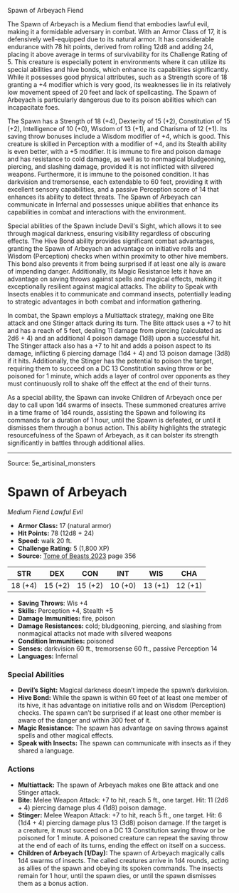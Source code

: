<MonsterName/>Spawn of Arbeyach</MonsterName>
<CreatureType/>Fiend</CreatureType>

<summary>The Spawn of Arbeyach is a Medium fiend that embodies lawful evil, making it a formidable adversary in combat. With an Armor Class of 17, it is defensively well-equipped due to its natural armor. It has considerable endurance with 78 hit points, derived from rolling 12d8 and adding 24, placing it above average in terms of survivability for its Challenge Rating of 5. This creature is especially potent in environments where it can utilize its special abilities and hive bonds, which enhance its capabilities significantly. While it possesses good physical attributes, such as a Strength score of 18 granting a +4 modifier which is very good, its weaknesses lie in its relatively low movement speed of 20 feet and lack of spellcasting. The Spawn of Arbeyach is particularly dangerous due to its poison abilities which can incapacitate foes. </summary>

<detail>

The Spawn has a Strength of 18 (+4), Dexterity of 15 (+2), Constitution of 15 (+2), Intelligence of 10 (+0), Wisdom of 13 (+1), and Charisma of 12 (+1). Its saving throw bonuses include a Wisdom modifier of +4, which is good. This creature is skilled in Perception with a modifier of +4, and its Stealth ability is even better, with a +5 modifier. It is immune to fire and poison damage and has resistance to cold damage, as well as to nonmagical bludgeoning, piercing, and slashing damage, provided it is not inflicted with silvered weapons. Furthermore, it is immune to the poisoned condition. It has darkvision and tremorsense, each extendable to 60 feet, providing it with excellent sensory capabilities, and a passive Perception score of 14 that enhances its ability to detect threats. The Spawn of Arbeyach can communicate in Infernal and possesses unique abilities that enhance its capabilities in combat and interactions with the environment.

Special abilities of the Spawn include Devil's Sight, which allows it to see through magical darkness, ensuring visibility regardless of obscuring effects. The Hive Bond ability provides significant combat advantages, granting the Spawn of Arbeyach an advantage on initiative rolls and Wisdom (Perception) checks when within proximity to other hive members. This bond also prevents it from being surprised if at least one ally is aware of impending danger. Additionally, its Magic Resistance lets it have an advantage on saving throws against spells and magical effects, making it exceptionally resilient against magical attacks. The ability to Speak with Insects enables it to communicate and command insects, potentially leading to strategic advantages in both combat and information gathering.

In combat, the Spawn employs a Multiattack strategy, making one Bite attack and one Stinger attack during its turn. The Bite attack uses a +7 to hit and has a reach of 5 feet, dealing 11 damage from piercing (calculated as 2d6 + 4) and an additional 4 poison damage (1d8) upon a successful hit. The Stinger attack also has a +7 to hit and adds a poison aspect to its damage, inflicting 6 piercing damage (1d4 + 4) and 13 poison damage (3d8) if it hits. Additionally, the Stinger has the potential to poison the target, requiring them to succeed on a DC 13 Constitution saving throw or be poisoned for 1 minute, which adds a layer of control over opponents as they must continuously roll to shake off the effect at the end of their turns.

As a special ability, the Spawn can invoke Children of Arbeyach once per day to call upon 1d4 swarms of insects. These summoned creatures arrive in a time frame of 1d4 rounds, assisting the Spawn and following its commands for a duration of 1 hour, until the Spawn is defeated, or until it dismisses them through a bonus action. This ability highlights the strategic resourcefulness of the Spawn of Arbeyach, as it can bolster its strength significantly in battles through additional allies.</detail>



---

Source: 5e_artisinal_monsters

# Spawn of Arbeyach

*Medium* *Fiend* *Lawful Evil*

- **Armor Class:** 17 (natural armor)
- **Hit Points:** 78 (12d8 + 24)
- **Speed:** walk 20 ft.
- **Challenge Rating:** 5 (1,800 XP)
- **Source:** [Tome of Beasts 2023](https://koboldpress.com/kpstore/product/tome-of-beasts-1-2023-edition/) page 356

| STR | DEX | CON | INT | WIS | CHA |
| --- | --- | --- | --- | --- | --- |
| 18 (+4) | 15 (+2) | 15 (+2) | 10 (+0) | 13 (+1) | 12 (+1) |

- **Saving Throws**: Wis +4
- **Skills:** Perception +4, Stealth +5
- **Damage Immunities:** fire, poison
- **Damage Resistances:** cold; bludgeoning, piercing, and slashing from nonmagical attacks not made with silvered weapons
- **Condition Immunities:** poisoned
- **Senses:** darkvision 60 ft., tremorsense 60 ft., passive Perception 14
- **Languages:** Infernal

### Special Abilities

- **Devil’s Sight:** Magical darkness doesn’t impede the spawn’s darkvision.
- **Hive Bond:** While the spawn is within 60 feet of at least one member of its hive, it has advantage on initiative rolls and on Wisdom (Perception) checks. The spawn can’t be surprised if at least one other member is aware of the danger and within 300 feet of it.
- **Magic Resistance:** The spawn has advantage on saving throws against spells and other magical effects.
- **Speak with Insects:** The spawn can communicate with insects as if they shared a language.

### Actions

- **Multiattack:** The spawn of Arbeyach makes one Bite attack and one Stinger attack.
- **Bite:** Melee Weapon Attack: +7 to hit, reach 5 ft., one target. Hit: 11 (2d6 + 4) piercing damage plus 4 (1d8) poison damage.
- **Stinger:** Melee Weapon Attack: +7 to hit, reach 5 ft., one target. Hit: 6 (1d4 + 4) piercing damage plus 13 (3d8) poison damage. If the target is a creature, it must succeed on a DC 13 Constitution saving throw or be poisoned for 1 minute. A poisoned creature can repeat the saving throw at the end of each of its turns, ending the effect on itself on a success.
- **Children of Arbeyach (1/Day):** The spawn of Arbeyach magically calls 1d4 swarms of insects. The called creatures arrive in 1d4 rounds, acting as allies of the spawn and obeying its spoken commands. The insects remain for 1 hour, until the spawn dies, or until the spawn dismisses them as a bonus action.



